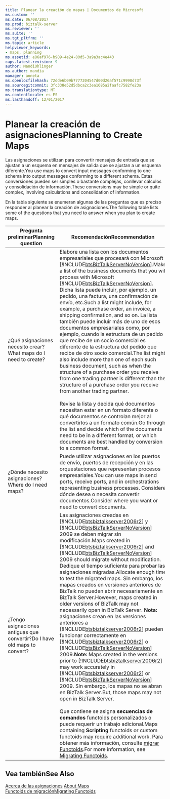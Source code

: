 ```yaml
---
title: Planear la creación de mapas | Documentos de Microsoft
ms.custom: ''
ms.date: 06/08/2017
ms.prod: biztalk-server
ms.reviewer: ''
ms.suite: ''
ms.tgt_pltfrm: ''
ms.topic: article
helpviewer_keywords:
- maps, planning
ms.assetid: e86af976-b989-4e24-80d5-3a9a3ac4e443
caps.latest.revision: 9
author: MandiOhlinger
ms.author: mandia
manager: anneta
ms.openlocfilehash: 72dde6b09b7777204547d00d26af571c9998d73f
ms.sourcegitcommit: 3fc338e52d5dbca2c3ea1685a2faafc7582fe23a
ms.translationtype: MT
ms.contentlocale: es-ES
ms.lasthandoff: 12/01/2017
---
```

# <a name="planning-to-create-maps"></a><span data-ttu-id="f3fd8-102">Planear la creación de asignaciones</span><span class="sxs-lookup"><span data-stu-id="f3fd8-102">Planning to Create Maps</span></span>
<span data-ttu-id="f3fd8-103">Las asignaciones se utilizan para convertir mensajes de entrada que se ajustan a un esquema en mensajes de salida que se ajustan a un esquema diferente.</span><span class="sxs-lookup"><span data-stu-id="f3fd8-103">You use maps to convert input messages conforming to one schema into output messages conforming to a different schema.</span></span> <span data-ttu-id="f3fd8-104">Estas conversiones pueden ser simples o bastante complejas, conllevar cálculos y consolidación de información.</span><span class="sxs-lookup"><span data-stu-id="f3fd8-104">These conversions may be simple or quite complex, involving calculations and consolidation of information.</span></span>  
  
 <span data-ttu-id="f3fd8-105">En la tabla siguiente se enumeran algunas de las preguntas que es preciso responder al planear la creación de asignaciones.</span><span class="sxs-lookup"><span data-stu-id="f3fd8-105">The following table lists some of the questions that you need to answer when you plan to create maps.</span></span>  
  
|<span data-ttu-id="f3fd8-106">Pregunta preliminar</span><span class="sxs-lookup"><span data-stu-id="f3fd8-106">Planning question</span></span>|<span data-ttu-id="f3fd8-107">Recomendación</span><span class="sxs-lookup"><span data-stu-id="f3fd8-107">Recommendation</span></span>|  
|-----------------------|--------------------|  
|<span data-ttu-id="f3fd8-108">¿Qué asignaciones necesito crear?</span><span class="sxs-lookup"><span data-stu-id="f3fd8-108">What maps do I need to create?</span></span>|<span data-ttu-id="f3fd8-109">Elabore una lista con los documentos empresariales que procesará con Microsoft [!INCLUDE[btsBizTalkServerNoVersion](../includes/btsbiztalkservernoversion-md.md)].</span><span class="sxs-lookup"><span data-stu-id="f3fd8-109">Make a list of the business documents that you will process with Microsoft [!INCLUDE[btsBizTalkServerNoVersion](../includes/btsbiztalkservernoversion-md.md)].</span></span> <span data-ttu-id="f3fd8-110">Dicha lista puede incluir, por ejemplo, un pedido, una factura, una confirmación de envío, etc.</span><span class="sxs-lookup"><span data-stu-id="f3fd8-110">Such a list might include, for example, a purchase order, an invoice, a shipping confirmation, and so on.</span></span> <span data-ttu-id="f3fd8-111">La lista también puede incluir más de uno de esos documentos empresariales como, por ejemplo, cuando la estructura de un pedido que recibe de un socio comercial es diferente de la estructura del pedido que recibe de otro socio comercial.</span><span class="sxs-lookup"><span data-stu-id="f3fd8-111">The list might also include more than one of each such business document, such as when the structure of a purchase order you receive from one trading partner is different than the structure of a purchase order you receive from another trading partner.</span></span><br /><br /> <span data-ttu-id="f3fd8-112">Revise la lista y decida qué documentos necesitan estar en un formato diferente o qué documentos se controlan mejor al convertirlos a un formato común.</span><span class="sxs-lookup"><span data-stu-id="f3fd8-112">Go through the list and decide which of the documents need to be in a different format, or which documents are best handled by conversion to a common format.</span></span>|  
|<span data-ttu-id="f3fd8-113">¿Dónde necesito asignaciones?</span><span class="sxs-lookup"><span data-stu-id="f3fd8-113">Where do I need maps?</span></span>|<span data-ttu-id="f3fd8-114">Puede utilizar asignaciones en los puertos de envío, puertos de recepción y en las orquestaciones que representan procesos empresariales.</span><span class="sxs-lookup"><span data-stu-id="f3fd8-114">You can use maps in send ports, receive ports, and in orchestrations representing business processes.</span></span> <span data-ttu-id="f3fd8-115">Considere dónde desea o necesita convertir documentos.</span><span class="sxs-lookup"><span data-stu-id="f3fd8-115">Consider where you want or need to convert documents.</span></span>|  
|<span data-ttu-id="f3fd8-116">¿Tengo asignaciones antiguas que convertir?</span><span class="sxs-lookup"><span data-stu-id="f3fd8-116">Do I have old maps to convert?</span></span>|<span data-ttu-id="f3fd8-117">Las asignaciones creadas en [!INCLUDE[btsbiztalkserver2006r2](../includes/btsbiztalkserver2006r2-md.md)] y [!INCLUDE[btsBizTalkServerNoVersion](../includes/btsbiztalkservernoversion-md.md)] 2009 se deben migrar sin modificación.</span><span class="sxs-lookup"><span data-stu-id="f3fd8-117">Maps created in [!INCLUDE[btsbiztalkserver2006r2](../includes/btsbiztalkserver2006r2-md.md)] and [!INCLUDE[btsBizTalkServerNoVersion](../includes/btsbiztalkservernoversion-md.md)] 2009 should migrate without modification.</span></span> <span data-ttu-id="f3fd8-118">Dedique el tiempo suficiente para probar las asignaciones migradas.</span><span class="sxs-lookup"><span data-stu-id="f3fd8-118">Allocate enough time to test the migrated maps.</span></span> <span data-ttu-id="f3fd8-119">Sin embargo, los mapas creados en versiones anteriores de BizTalk no pueden abrir necesariamente en BizTalk Server.</span><span class="sxs-lookup"><span data-stu-id="f3fd8-119">However, maps created in older versions of BizTalk may not necessarily open in BizTalk Server.</span></span> <span data-ttu-id="f3fd8-120">**Nota:** asignaciones crean en las versiones anteriores a [!INCLUDE[btsbiztalkserver2006r2](../includes/btsbiztalkserver2006r2-md.md)] pueden funcionar correctamente en [!INCLUDE[btsbiztalkserver2006r2](../includes/btsbiztalkserver2006r2-md.md)] o [!INCLUDE[btsBizTalkServerNoVersion](../includes/btsbiztalkservernoversion-md.md)] 2009.</span><span class="sxs-lookup"><span data-stu-id="f3fd8-120">**Note:**  Maps created in the versions prior to [!INCLUDE[btsbiztalkserver2006r2](../includes/btsbiztalkserver2006r2-md.md)] may work accurately in [!INCLUDE[btsbiztalkserver2006r2](../includes/btsbiztalkserver2006r2-md.md)] or [!INCLUDE[btsBizTalkServerNoVersion](../includes/btsbiztalkservernoversion-md.md)] 2009.</span></span> <span data-ttu-id="f3fd8-121">Sin embargo, los mapas no se abran en BizTalk Server.</span><span class="sxs-lookup"><span data-stu-id="f3fd8-121">But, those maps may not open in BizTalk Server.</span></span> <br /><br /> <span data-ttu-id="f3fd8-122">Que contiene se asigna **secuencias de comandos** functoids personalizados o puede requerir un trabajo adicional.</span><span class="sxs-lookup"><span data-stu-id="f3fd8-122">Maps containing **Scripting** functoids or custom functoids may require additional work.</span></span> <span data-ttu-id="f3fd8-123">Para obtener más información, consulte [migrar Functoids](../core/migrating-functoids.md).</span><span class="sxs-lookup"><span data-stu-id="f3fd8-123">For more information, see [Migrating Functoids](../core/migrating-functoids.md).</span></span>|  
  
## <a name="see-also"></a><span data-ttu-id="f3fd8-124">Vea también</span><span class="sxs-lookup"><span data-stu-id="f3fd8-124">See Also</span></span>  
 <span data-ttu-id="f3fd8-125">[Acerca de las asignaciones](../core/about-maps.md) </span><span class="sxs-lookup"><span data-stu-id="f3fd8-125">[About Maps](../core/about-maps.md) </span></span>  
 [<span data-ttu-id="f3fd8-126">Functoids de migración</span><span class="sxs-lookup"><span data-stu-id="f3fd8-126">Migrating Functoids</span></span>](../core/migrating-functoids.md)